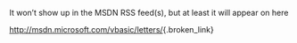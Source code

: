 It won&#8217;t show up in the MSDN RSS feed(s), but at least it will appear on here

<http://msdn.microsoft.com/vbasic/letters/>{.broken_link}